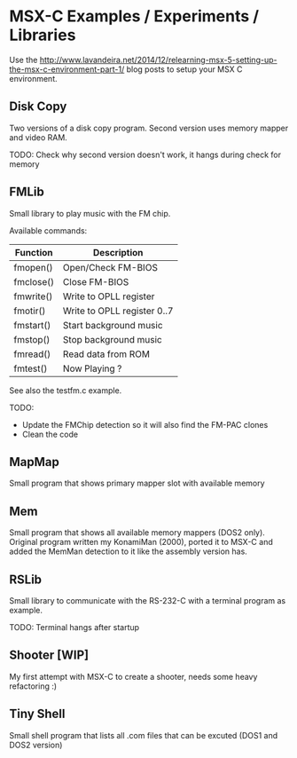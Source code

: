 # MSX-C Examples / Experiments / Libraries

Use the http://www.lavandeira.net/2014/12/relearning-msx-5-setting-up-the-msx-c-environment-part-1/ blog posts to setup your MSX C environment.

## Disk Copy
Two versions of a disk copy program. Second version uses memory mapper and video RAM.

TODO: Check why second version doesn't work, it hangs during check for memory

## FMLib
Small library to play music with the FM chip.

Available commands:

| Function | Description |
| ------------ | ------------ |
| fmopen() | Open/Check FM-BIOS |
| fmclose() | Close FM-BIOS |
| fmwrite() | Write to OPLL register |
| fmotir() | Write to OPLL register 0..7 |
| fmstart() | Start background music |
| fmstop() | Stop background music |
| fmread() | Read data from ROM |
| fmtest() | Now Playing ? |

See also the testfm.c example.

TODO:
- Update the FMChip detection so it will also find the FM-PAC clones
- Clean the code

## MapMap
Small program that shows primary mapper slot with available memory

## Mem
Small program that shows all available memory mappers (DOS2 only).
Original program written my KonamiMan (2000), ported it to MSX-C and added
the MemMan detection to it like the assembly version has.

## RSLib
Small library to communicate with the RS-232-C with a terminal program as example.

TODO: Terminal hangs after startup

## Shooter [WIP]
My first attempt with MSX-C to create a shooter, needs some heavy refactoring :)

## Tiny Shell
Small shell program that lists all .com files that can be excuted (DOS1 and DOS2 version)
